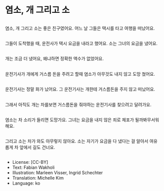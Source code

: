 # 염소, 개 그리고 소

##
염소, 개 그리고 소는 좋은 친구였어요. 어느 날 그들은 택시를 타고 여행을 떠났어요.

##
그들이 도착했을 때, 운전사가 택시 요금을 내라고 했어요. 소는 그녀의 요금을 냈어요.

##
개는 조금 더 냈어요, 왜냐하면 정확한 액수가 없었어요.

##
운전기사가 개에게 거스름 돈을 주려고 할때 염소가 아무것도 내지 않고 도망 쳤어요.

##
운전기사는 정말 화가 났어요. 그 운전기사는 개한테 거스름돈을 주지 않고 떠났어요.

##
그래서 아직도 개는 차를보면 거스름돈을 줘야하는 운전기사를 찾으려고 달려가요.

##
염소는 차 소리가 들리면 도망가요. 그녀는 요금을 내지 않은 죄로 체포가 될까봐무서워해요.

##
그리고 소는 차가 와도 아무렇지 않아요. 소는 자기가 요금을 다 냈다는 걸 알아서 여유롭게 차 앞에서 길도 건너요.

##
* License: [CC-BY]
* Text: Fabian Wakholi
* Illustration: Marleen Visser, Ingrid Schechter
* Translation: Michelle Kim
* Language: ko
